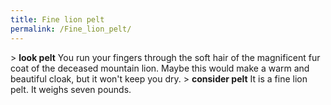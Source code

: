 ```yaml
---
title: Fine lion pelt
permalink: /Fine_lion_pelt/
---
```


\> **look pelt**
You run your fingers through the soft hair of the magnificent fur coat
of the deceased mountain lion. Maybe this would make a warm and
beautiful
cloak, but it won't keep you dry.
\> **consider pelt**
It is a fine lion pelt.
It weighs seven pounds.